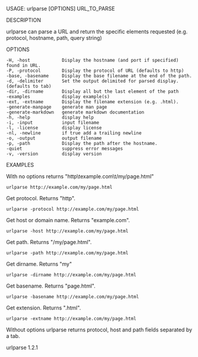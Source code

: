
USAGE: urlparse [OPTIONS] URL_TO_PARSE

DESCRIPTION

urlparse can parse a URL and return the specific elements
requested (e.g. protocol, hostname, path, query string)

OPTIONS

    -H, -host            Display the hostname (and port if specified) found in URL.
    -P, -protocol        Display the protocol of URL (defaults to http)
    -base, -basename     Display the base filename at the end of the path.
    -d, -delimiter       Set the output delimited for parsed display. (defaults to tab)
    -dir, -dirname       Display all but the last element of the path
    -examples            display example(s)
    -ext, -extname       Display the filename extension (e.g. .html).
    -generate-manpage    generate man page
    -generate-markdown   generate markdown documentation
    -h, -help            display help
    -i, -input           input filename
    -l, -license         display license
    -nl, -newline        if true add a trailing newline
    -o, -output          output filename
    -p, -path            Display the path after the hostname.
    -quiet               suppress error messages
    -v, -version         display version


EXAMPLES

With no options returns "http\texample.com\t/my/page.html"

    urlparse http://example.com/my/page.html

Get protocol. Returns "http".

    urlparse -protocol http://example.com/my/page.html

Get host or domain name.  Returns "example.com".

    urlparse -host http://example.com/my/page.html

Get path. Returns "/my/page.html".

    urlparse -path http://example.com/my/page.html

Get dirname. Returns "my"

    urlparse -dirname http://example.com/my/page.html

Get basename. Returns "page.html".

    urlparse -basename http://example.com/my/page.html

Get extension. Returns ".html".

    urlparse -extname http://example.com/my/page.html

Without options urlparse returns protocol, host and path
fields separated by a tab.

urlparse 1.2.1
